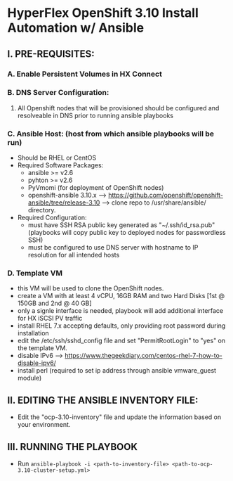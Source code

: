 # HyperFlex OpenShift 3.10 Install Automation w/ Ansible

## I. PRE-REQUISITES:

### A. Enable Persistent Volumes in HX Connect

### B. DNS Server Configuration:
1. All Openshift nodes that will be provisioned should be configured and resolveable in DNS prior to running ansible playbooks
    
### C. Ansible Host: (host from which ansible playbooks will be run)
- Should be RHEL or CentOS
- Required Software Packages:
    - ansible >= v2.6
    - pyhton >= v2.6
    - PyVmomi (for deployment of OpenShift nodes)
    - openshift-ansible 3.10.x --> https://github.com/openshift/openshift-ansible/tree/release-3.10 --> clone repo to /usr/share/ansible/ directory.
- Required Configuration:
    - must have SSH RSA public key generated as "~/.ssh/id_rsa.pub" (playbooks will copy public key to deployed nodes for passwordless SSH)
    - must be configured to use DNS server with hostname to IP resolution for all intended hosts

### D. Template VM
  - this VM will be used to clone the OpenShift nodes.
  - create a VM with at least 4 vCPU, 16GB RAM and two Hard Disks [1st @ 150GB and 2nd @ 40 GB]
  - only a signle interface is needed, playbook will add additional interface for HX iSCSI PV traffic
  - install RHEL 7.x accepting defaults, only providing root password during installation
  - edit the /etc/ssh/sshd_config file and set "PermitRootLogin" to "yes" on the template VM.
  - disable IPv6 --> https://www.thegeekdiary.com/centos-rhel-7-how-to-disable-ipv6/
  - install perl (required to set ip address through ansible vmware_guest module)
    
## II. EDITING THE ANSIBLE INVENTORY FILE:
  - Edit the "ocp-3.10-inventory" file and update the information based on your environment.
  
## III. RUNNING THE PLAYBOOK
  - Run `ansible-playbook -i <path-to-inventory-file> <path-to-ocp-3.10-cluster-setup.yml>`
